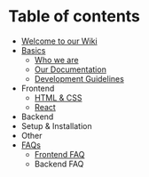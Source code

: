 # Table of contents

* [Welcome to our Wiki](README.md)
* [Basics](basics/README.md)
  * [Who we are](basics/who-we-are.md)
  * [Our Documentation](basics/our-documentation.md)
  * [Development Guidelines](basics/development-guidelines.md)
* Frontend
  * [HTML & CSS](frontend/html-and-css.md)
  * [React](frontend/untitled.md)
* Backend
* Setup & Installation
* Other
* [FAQs](faqs/README.md)
  * [Frontend FAQ](faqs/frontend-faq.md)
  * Backend FAQ

